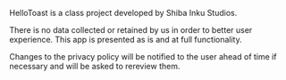 HelloToast is a class project developed by Shiba Inku Studios. 

There is no data collected or retained by us in order to better user experience.
This app is presented as is and at full functionality.

Changes to the privacy policy will be notified to the user ahead of time if necessary and will be asked to rereview them.
